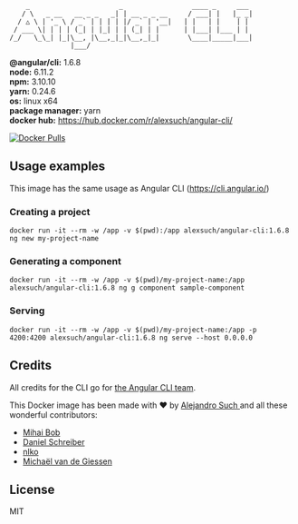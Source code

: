 ```
    _                      _                 ____ _     ___
   / \   _ __   __ _ _   _| | __ _ _ __     / ___| |   |_ _|
  / △ \ | '_ \ / _` | | | | |/ _` | '__|   | |   | |    | |
 / ___ \| | | | (_| | |_| | | (_| | |      | |___| |___ | |
/_/   \_\_| |_|\__, |\__,_|_|\__,_|_|       \____|_____|___|
               |___/
```

**@angular/cli:** 1.6.8<br/>
**node:** 6.11.2<br/>
**npm:** 3.10.10<br/>
**yarn:** 0.24.6<br/>
**os:** linux x64<br/>
**package manager:** yarn<br/>
**docker hub:** https://hub.docker.com/r/alexsuch/angular-cli/

[![Docker Pulls](https://img.shields.io/docker/pulls/alexsuch/angular-cli.svg)](https://hub.docker.com/r/alexsuch/angular-cli/)

## Usage examples

This image has the same usage as Angular CLI (https://cli.angular.io/)

### Creating a project

```
docker run -it --rm -w /app -v $(pwd):/app alexsuch/angular-cli:1.6.8 ng new my-project-name
```

### Generating a component

```
docker run -it --rm -w /app -v $(pwd)/my-project-name:/app alexsuch/angular-cli:1.6.8 ng g component sample-component
```

### Serving

```
docker run -it --rm -w /app -v $(pwd)/my-project-name:/app -p 4200:4200 alexsuch/angular-cli:1.6.8 ng serve --host 0.0.0.0
```

## Credits

All credits for the CLI go for [the Angular CLI team](https://github.com/angular/angular-cli).

This Docker image has been made with ❤️ by [Alejandro Such ](https://twitter.com/alejandro_such) and all these wonderful contributors:

 - [Mihai Bob](https://github.com/Mihai-B)
 - [Daniel Schreiber](https://github.com/daniel-sc)
 - [nlko](https://github.com/nlko)
 - [Michaël van de Giessen](https://github.com/tubbynl)

## License

MIT
 
